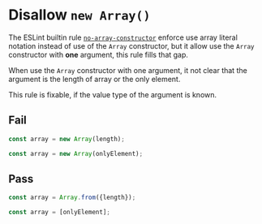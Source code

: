 # Disallow `new Array()`

The ESLint builtin rule [`no-array-constructor`](https://eslint.org/docs/rules/no-array-constructor) enforce use array literal notation instead of use of the `Array` constructor, but it allow use the `Array` constructor with **one** argument, this rule fills that gap.

When use the `Array` constructor with one argument, it not clear that the argument is the length of array or the only element.

This rule is fixable, if the value type of the argument is known.

## Fail

```js
const array = new Array(length);
```

```js
const array = new Array(onlyElement);
```

## Pass

```js
const array = Array.from({length});
```

```js
const array = [onlyElement];
```
